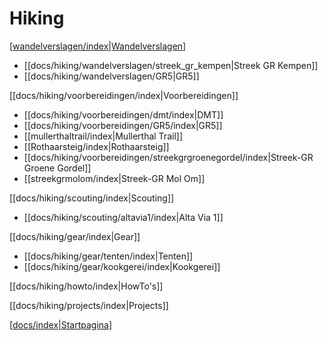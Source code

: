 # Hiking

[[wandelverslagen/index|Wandelverslagen]]

- [[docs/hiking/wandelverslagen/streek_gr_kempen|Streek GR Kempen]]
- [[docs/hiking/wandelverslagen/GR5|GR5]]

[[docs/hiking/voorbereidingen/index|Voorbereidingen]]

- [[docs/hiking/voorbereidingen/dmt/index|DMT]]
- [[docs/hiking/voorbereidingen/GR5/index|GR5]]
- [[mullerthaltrail/index|Mullerthal Trail]]
- [[Rothaarsteig/index|Rothaarsteig]]
- [[docs/hiking/voorbereidingen/streekgrgroenegordel/index|Streek-GR Groene Gordel]]
- [[streekgrmolom/index|Streek-GR Mol Om]]

[[docs/hiking/scouting/index|Scouting]]

- [[docs/hiking/scouting/altavia1/index|Alta Via 1]]

[[docs/hiking/gear/index|Gear]]

- [[docs/hiking/gear/tenten/index|Tenten]]
- [[docs/hiking/gear/kookgerei/index|Kookgerei]]

[[docs/hiking/howto/index|HowTo's]]

[[docs/hiking/projects/index|Projects]]

[[docs/index|Startpagina]]

[//begin]: # "Autogenerated link references for markdown compatibility"
[wandelverslagen/index|Wandelverslagen]: wandelverslagen/index "Wandelverslagen"
[docs/index|Startpagina]: ../index "Stoops Foamnotes"
[//end]: # "Autogenerated link references"
